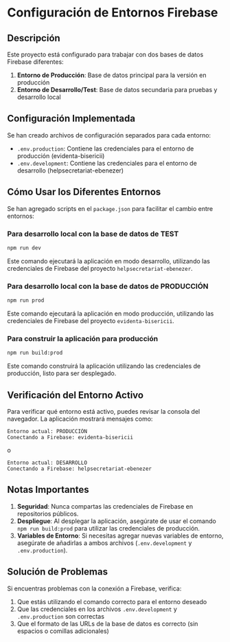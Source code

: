 # Configuración de Entornos Firebase

## Descripción

Este proyecto está configurado para trabajar con dos bases de datos Firebase diferentes:

1. **Entorno de Producción**: Base de datos principal para la versión en producción
2. **Entorno de Desarrollo/Test**: Base de datos secundaria para pruebas y desarrollo local

## Configuración Implementada

Se han creado archivos de configuración separados para cada entorno:

- `.env.production`: Contiene las credenciales para el entorno de producción (evidenta-bisericii)
- `.env.development`: Contiene las credenciales para el entorno de desarrollo (helpsecretariat-ebenezer)

## Cómo Usar los Diferentes Entornos

Se han agregado scripts en el `package.json` para facilitar el cambio entre entornos:

### Para desarrollo local con la base de datos de TEST

```bash
npm run dev
```

Este comando ejecutará la aplicación en modo desarrollo, utilizando las credenciales de Firebase del proyecto `helpsecretariat-ebenezer`.

### Para desarrollo local con la base de datos de PRODUCCIÓN

```bash
npm run prod
```

Este comando ejecutará la aplicación en modo producción, utilizando las credenciales de Firebase del proyecto `evidenta-bisericii`.

### Para construir la aplicación para producción

```bash
npm run build:prod
```

Este comando construirá la aplicación utilizando las credenciales de producción, listo para ser desplegado.

## Verificación del Entorno Activo

Para verificar qué entorno está activo, puedes revisar la consola del navegador. La aplicación mostrará mensajes como:

```
Entorno actual: PRODUCCIÓN
Conectando a Firebase: evidenta-bisericii
```

o

```
Entorno actual: DESARROLLO
Conectando a Firebase: helpsecretariat-ebenezer
```

## Notas Importantes

1. **Seguridad**: Nunca compartas las credenciales de Firebase en repositorios públicos.
2. **Despliegue**: Al desplegar la aplicación, asegúrate de usar el comando `npm run build:prod` para utilizar las credenciales de producción.
3. **Variables de Entorno**: Si necesitas agregar nuevas variables de entorno, asegúrate de añadirlas a ambos archivos (`.env.development` y `.env.production`).

## Solución de Problemas

Si encuentras problemas con la conexión a Firebase, verifica:

1. Que estás utilizando el comando correcto para el entorno deseado
2. Que las credenciales en los archivos `.env.development` y `.env.production` son correctas
3. Que el formato de las URLs de la base de datos es correcto (sin espacios o comillas adicionales)